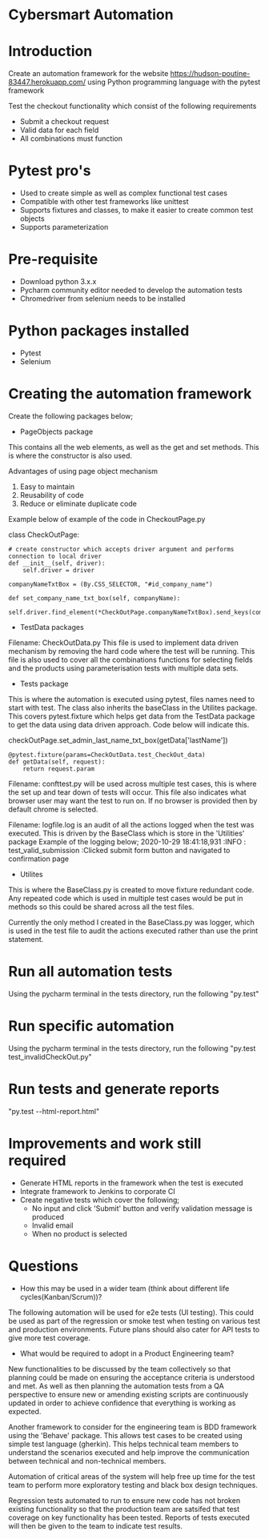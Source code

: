 # Cybersmart Automation

# Introduction
Create an automation framework for the website https://hudson-poutine-83447.herokuapp.com/ using Python programming language with the pytest framework

Test the checkout functionality which consist of the following requirements
-	Submit a checkout request
-	Valid data for each field
-	All combinations must function

# Pytest pro's
- Used to create simple as well as complex functional test cases
- Compatible  with other test frameworks like unittest
- Supports fixtures and classes, to make it easier to create common test objects
- Supports parameterization

# Pre-requisite 
- Download python 3.x.x
- Pycharm community editor needed to develop the automation tests
- Chromedriver from selenium needs to be installed

# Python packages installed
- Pytest
- Selenium

# Creating the automation framework
Create the following packages below;

- PageObjects package

This contains all the web elements, as well as the get and set methods. This is where the constructor is also used.

Advantages of using page object mechanism
1. Easy to maintain
2. Reusability of code
3. Reduce or eliminate duplicate code
 
Example below of example of the code in CheckoutPage.py
 
 class CheckOutPage:

    # create constructor which accepts driver argument and performs connection to local driver
    def __init__(self, driver):
        self.driver = driver

    companyNameTxtBox = (By.CSS_SELECTOR, "#id_company_name")

    def set_company_name_txt_box(self, companyName):
        self.driver.find_element(*CheckOutPage.companyNameTxtBox).send_keys(companyName)

 - TestData packages
 
 Filename: CheckOutData.py
 This file is used to implement data driven mechanism by removing the hard code where the test will be running.
 This file is also used to cover all the combinations functions for selecting fields and the products using parameterisation tests with multiple data sets.
                          
- Tests package 

This is where the automation is executed using pytest, files names need to start with test. The class also inherits the baseClass in the Utilites package.
This covers pytest.fixture which helps get data from the TestData package to get the data using data driven approach. Code below will indicate this.

  checkOutPage.set_admin_last_name_txt_box(getData['lastName'])
  
    @pytest.fixture(params=CheckOutData.test_CheckOut_data)
    def getData(self, request):
        return request.param
        
Filename: confttest.py will be used across multiple test cases, this is where the set up and tear down of tests will occur. This file also indicates what browser user may want the test to run on.
If no browser is provided then by default chrome is selected.
  
Filename: logfile.log is an audit of all the actions logged when the test was executed. This is driven by the BaseClass which is store in the 'Utilities' package
Example of the logging below;
2020-10-29 18:41:18,931 :INFO : test_valid_submission :Clicked submit form button and navigated to confirmation page
  
- Utilites

This is where the BaseClass.py is created to move fixture redundant code. Any repeated code which is used in multiple test cases would be put in methods so this could be shared across all the test files.
  
Currently the only method I created in the BaseClass.py was logger, which is used in the test file to audit the actions executed rather than use the print statement.

# Run all automation tests
Using the pycharm terminal in the tests directory, run the following "py.test"

# Run specific automation 
Using the pycharm terminal in the tests directory, run the following "py.test test_invalidCheckOut.py"

# Run tests and generate reports
"py.test --html-report.html"

# Improvements and work still required
- Generate HTML reports in the framework when the test is executed
- Integrate framework to Jenkins to corporate CI
- Create negative tests which cover the following;
  - No input and click 'Submit' button and verify validation message is produced
  - Invalid email
  - When no product is selected
  
# Questions
-	How this may be used in a wider team (think about different life cycles(Kanban/Scrum))?

The following automation will be used for e2e tests (UI testing). This could be used as part of the regression or smoke test when testing on various test and production environments.
Future plans should also cater for API tests to give more test coverage.

-	What would be required to adopt in a Product Engineering team?

New functionalities to be discussed by the team collectively so that planning could be made on ensuring the acceptance criteria is understood and met. As well as then planning the automation tests from a QA perspective to ensure new or amending existing scripts are continuously updated in order to achieve confidence that everything is working as expected.

Another framework to consider for the engineering team is BDD framework using the 'Behave' package. This allows test cases to be created using simple test language (gherkin). This helps technical team members to understand the scenarios executed and help improve the communication between technical and non-technical members.

Automation of critical areas of the system will help free up time for the test team to perform more exploratory testing and black box design techniques.

Regression tests automated to run to ensure new code has not broken existing functionality so that the production team are satsifed that test coverage on key functionality has been tested. Reports of tests executed will then be given to the team to indicate test results.


